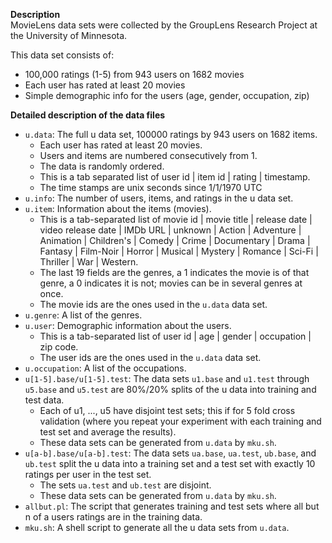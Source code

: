 **Description**  
MovieLens data sets were collected by the GroupLens Research Project at the University of Minnesota.
 
This data set consists of:  
 - 100,000 ratings (1-5) from 943 users on 1682 movies  
 - Each user has rated at least 20 movies  
 - Simple demographic info for the users (age, gender, occupation, zip)  

**Detailed description of the data files**  
 - `u.data`: The full u data set, 100000 ratings by 943 users on 1682 items.  
   - Each user has rated at least 20 movies.  
   - Users and items are numbered consecutively from 1.  
   - The data is randomly ordered.  
   - This is a tab separated list of  user id | item id | rating | timestamp.  
   - The time stamps are unix seconds since 1/1/1970 UTC   
 - `u.info`: The number of users, items, and ratings in the u data set.  
 - `u.item`: Information about the items (movies).  
   - This is a tab-separated list of movie id | movie title | release date | video release date | IMDb URL | unknown | Action | Adventure | Animation | Children's | Comedy | Crime | Documentary | Drama | Fantasy | Film-Noir | Horror | Musical | Mystery | Romance | Sci-Fi | Thriller | War | Western.  
   - The last 19 fields are the genres, a 1 indicates the movie is of that genre, a 0 indicates it is not; movies can be in several genres at once.  
   - The movie ids are the ones used in the `u.data` data set.  
 - `u.genre`: A list of the genres.  
 - `u.user`: Demographic information about the users.  
   - This is a tab-separated list of user id | age | gender | occupation | zip code.  
   - The user ids are the ones used in the `u.data` data set.  
 - `u.occupation`: A list of the occupations.  
 - `u[1-5].base/u[1-5].test`: The data sets `u1.base` and `u1.test` through `u5.base` and `u5.test` are 80%/20% splits of the u data into training and test data.  
   - Each of u1, ..., u5 have disjoint test sets; this if for 5 fold cross validation (where you repeat your experiment with each training and test set and average the results).  
   - These data sets can be generated from `u.data` by `mku.sh`.  
 - `u[a-b].base/u[a-b].test`: The data sets `ua.base`, `ua.test`, `ub.base`, and `ub.test` split the u data into a training set and a test set with exactly 10 ratings per user in the test set.  
   - The sets `ua.test` and `ub.test` are disjoint.  
   - These data sets can be generated from `u.data` by `mku.sh`.  
 - `allbut.pl`: The script that generates training and test sets where all but n of a users ratings are in the training data.  
 - `mku.sh`: A shell script to generate all the u data sets from `u.data`.  

